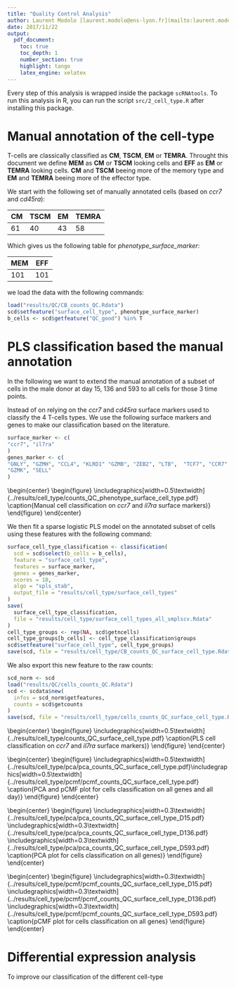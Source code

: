 ```yaml
---
title: "Quality Control Analysis"
author: Laurent Modolo [laurent.modolo@ens-lyon.fr](mailto:laurent.modolo@ens-lyon.fr)
date: 2017/11/22
output:
  pdf_document:
    toc: true
    toc_depth: 1
    number_section: true
    highlight: tango
    latex_engine: xelatex
---
```


Every step of this analysis is wrapped inside the package `scRNAtools`.
To run this analysis in R, you can run the script `src/2_cell_type.R` after installing
this package.

# Manual annotation of the cell-type

T-cells are classically classified as **CM**, **TSCM**, **EM** or **TEMRA**.
Throught this document we define **MEM** as **CM** or **TSCM** looking cells
and **EFF** as **EM** or **TEMRA** looking cells. **CM** and **TSCM** beeing
more of the memory type and **EM** and **TEMRA** beeing more of the effector
type.

We start with the following set of manually annotated cells (based on *ccr7*
and *cd45ra*):

|CM | TSCM | EM | TEMRA
----|------|----|------
|61 | 40   | 43 | 58

Which gives us the following table for *phenotype_surface_marker*:

|MEM | EFF
|----|---
|101 | 101

we load the data with the following commands:
```R
load("results/QC/CB_counts_QC.Rdata")
scd$setfeature("surface_cell_type", phenotype_surface_marker)
b_cells <- scd$getfeature("QC_good") %in% T
```

# PLS classification based the manual annotation

In the following we want to extend the manual annotation of a subset of
cells in the male donor at day 15, 136 and 593 to all cells for those 3 time
points.

Instead of on relying on the *ccr7* and *cd45ra* surface markers used to
classify the 4 T-cells types. We use the following surface markers and genes
to make our classification based on the literature.

```R
surface_marker <- c(
"ccr7", "il7ra"
)
genes_marker <- c(
"GNLY", "GZMH", "CCL4", "KLRD1" "GZMB", "ZEB2", "LTB",  "TCF7", "CCR7"
"GZMK", "SELL"
)
```

\begin{center}
  \begin{figure}
    \includegraphics[width=0.5\textwidth]{../results/cell_type/counts_QC_phenotype_surface_cell_type.pdf}
    \caption{Manual cell classification on *ccr7* and *il7ra* surface markers)}
  \end{figure}
\end{center}

We then fit a sparse logistic PLS model on the annotated subset of cells using
these features with the following command:

```R
surface_cell_type_classification <- classification(
  scd = scd$select(b_cells = b_cells),
  feature = "surface_cell_type",
  features = surface_marker,
  genes = genes_marker,
  ncores = 10,
  algo = "spls_stab",
  output_file = "results/cell_type/surface_cell_types"
)
save(
  surface_cell_type_classification,
  file = "results/cell_type/surface_cell_types_all_smplscv.Rdata"
)
cell_type_groups <- rep(NA, scd$getncells)
cell_type_groups[b_cells] <- cell_type_classification$groups
scd$setfeature("surface_cell_type", cell_type_groups)
save(scd, file = "results/cell_type/CB_counts_QC_surface_cell_type.Rdata")
```

We also export this new feature to the raw counts:

```R
scd_norm <- scd
load("results/QC/cells_counts_QC.Rdata")
scd <- scdata$new(
  infos = scd_norm$getfeatures,
  counts = scd$getcounts
)
save(scd, file = "results/cell_type/cells_counts_QC_surface_cell_type.Rdata")
```

\begin{center}
  \begin{figure}
    \includegraphics[width=0.5\textwidth]{../results/cell_type/counts_QC_surface_cell_type.pdf}
    \caption{PLS cell classification on *ccr7* and *il7ra* surface markers)}
  \end{figure}
\end{center}

\begin{center}
  \begin{figure}
    \includegraphics[width=0.5\textwidth]{../results/cell_type/pca/pca_counts_QC_surface_cell_type.pdf}\includegraphics[width=0.5\textwidth]{../results/cell_type/pcmf/pcmf_counts_QC_surface_cell_type.pdf}
    \caption{PCA and pCMF plot for cells classification on all genes and all day)}
  \end{figure}
\end{center}

\begin{center}
  \begin{figure}
    \includegraphics[width=0.3\textwidth]{../results/cell_type/pca/pca_counts_QC_surface_cell_type_D15.pdf} \includegraphics[width=0.3\textwidth]{../results/cell_type/pca/pca_counts_QC_surface_cell_type_D136.pdf} \includegraphics[width=0.3\textwidth]{../results/cell_type/pca/pca_counts_QC_surface_cell_type_D593.pdf}
    \caption{PCA plot for cells classification on all genes)}
  \end{figure}
\end{center}

\begin{center}
  \begin{figure}
    \includegraphics[width=0.3\textwidth]{../results/cell_type/pcmf/pcmf_counts_QC_surface_cell_type_D15.pdf} \includegraphics[width=0.3\textwidth]{../results/cell_type/pcmf/pcmf_counts_QC_surface_cell_type_D136.pdf} \includegraphics[width=0.3\textwidth]{../results/cell_type/pcmf/pcmf_counts_QC_surface_cell_type_D593.pdf}
    \caption{pCMF plot for cells classification on all genes}
  \end{figure}
\end{center}

# Differential expression analysis

To improve our classification of the different cell-type
